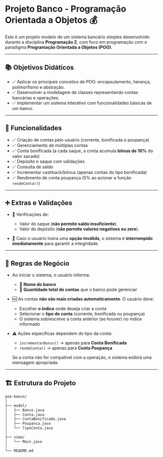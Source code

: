 # Projeto Banco - Programação Orientada a Objetos 💰

Este é um projeto modelo de um sistema bancário simples desenvolvido durante a disciplina **Programação 2**, com foco em programação com o paradigma **Programação Orientada a Objetos (POO)**.

---

## 📚 Objetivos Didáticos

- ✅ Aplicar os principais conceitos de POO: encapsulamento, herança, polimorfismo e abstração.
- ✅ Desenvolver a modelagem de classes representando contas bancárias e operações.
- ✅ Implementar um sistema interativo com funcionalidades básicas de um banco.

---

## 🧩 Funcionalidades

- ✅ Criação de contas pelo usuário (corrente, bonificada e poupança)
- ✅ Gerenciamento de múltiplas contas
- ✅ Conta bonificada (a cada saque, a conta acumula **bônus de 10%** do valor sacado) 
- ✅ Depósito e saque com validações
- ✅ Consulta de saldo
- ✅ Incrementar cashback/bônus (apenas contas do tipo bonificada)
- ✅ Rendimento de conta poupança (5% ao acionar a função `rendeConta()`)

---

## ➕ Extras e Validações

- 🔐 Verificações de:
  - Valor do saque (**não permite saldo insuficiente**).
  - Valor do depósito (**não permite valores negativos ou zero**).

- 🛑 Caso o usuário insira uma **opção inválida**, o sistema é **interrompido imediatamente** para garantir a integridade.

---

## 📜 Regras de Negócio

- Ao iniciar o sistema, o usuário informa:
  - 📌 **Nome do banco**
  - 📌 **Quantidade total de contas** que o banco pode gerenciar

- 🆕 As contas **não são mais criadas automaticamente**. O usuário deve:
  - Escolher **o índice** onde deseja criar a conta
  - Selecionar o **tipo de conta** (corrente, bonificada ou poupança)
  - O sistema sobrescreve a conta anterior (se houver) no índice informado

- ⚠️ Ações específicas dependem do tipo da conta:
  - `incrementarBonus()` → apenas para **Conta Bonificada**
  - `rendeConta()` → apenas para **Conta Poupança**
  
  Se a conta não for compatível com a operação, o sistema exibirá uma mensagem apropriada.

---

## 🏗️ Estrutura do Projeto

```bash
poo-banco/
│
├── model/
│   ├── Banco.java
│   ├── Conta.java
│   ├── ContaBonificada.java
│   ├── Poupanca.java
│   └── TipoConta.java
│
├── view/
│   └── Main.java
│
└── README.md